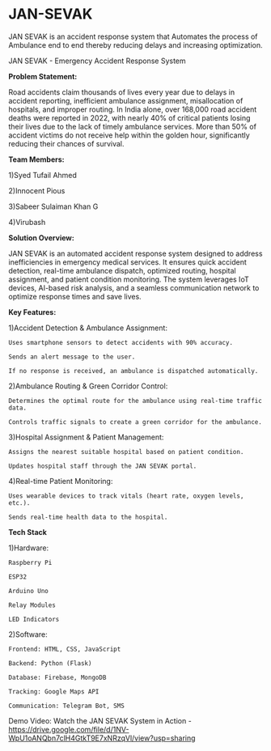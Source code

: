 # JAN-SEVAK
JAN SEVAK is an accident response system that Automates the process of Ambulance end to end thereby reducing delays and increasing optimization.

JAN SEVAK - Emergency Accident Response System

**Problem Statement:**

Road accidents claim thousands of lives every year due to delays in accident reporting, inefficient ambulance assignment, misallocation of hospitals, and improper routing. In India alone, over 168,000 road accident deaths were reported in 2022, with nearly 40% of critical patients losing their lives due to the lack of timely ambulance services. More than 50% of accident victims do not receive help within the golden hour, significantly reducing their chances of survival.


**Team Members:**

1)Syed Tufail Ahmed

2)Innocent Pious

3)Sabeer Sulaiman Khan G

4)Virubash


**Solution Overview:**

JAN SEVAK is an automated accident response system designed to address inefficiencies in emergency medical services. It ensures quick accident detection, real-time ambulance dispatch, optimized routing, hospital assignment, and patient condition monitoring. The system leverages IoT devices, AI-based risk analysis, and a seamless communication network to optimize response times and save lives.

**Key Features:**

  1)Accident Detection & Ambulance Assignment:

    Uses smartphone sensors to detect accidents with 90% accuracy.

    Sends an alert message to the user.

    If no response is received, an ambulance is dispatched automatically.


  2)Ambulance Routing & Green Corridor Control:

    Determines the optimal route for the ambulance using real-time traffic data.

    Controls traffic signals to create a green corridor for the ambulance.


  3)Hospital Assignment & Patient Management:

    Assigns the nearest suitable hospital based on patient condition.

    Updates hospital staff through the JAN SEVAK portal.


  4)Real-time Patient Monitoring:

    Uses wearable devices to track vitals (heart rate, oxygen levels, etc.).

    Sends real-time health data to the hospital.


**Tech Stack**

  1)Hardware:


    Raspberry Pi
    
    ESP32
    
    Arduino Uno
    
    Relay Modules
    
    LED Indicators


  2)Software:

    Frontend: HTML, CSS, JavaScript
    
    Backend: Python (Flask)
    
    Database: Firebase, MongoDB
    
    Tracking: Google Maps API
    
    Communication: Telegram Bot, SMS

Demo Video:
Watch the JAN SEVAK System in Action - https://drive.google.com/file/d/1NV-WpU1oANQbn7clH4GtkT9E7xNRzqVl/view?usp=sharing
